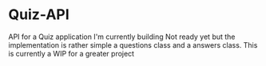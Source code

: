 # Quiz-API

API for a Quiz application I'm currently building 
Not ready yet but the implementation is rather simple
a questions class and a answers class.
This is currently a WIP for a greater project
